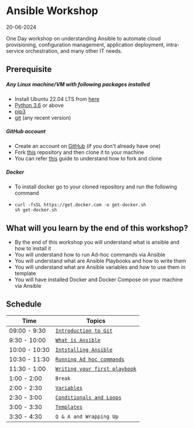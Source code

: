 # Ansible Workshop
20-06-2024

One Day workshop on understanding Ansible to automate cloud provisioning, configuration management, application deployment, intra-service orchestration, 
and many other IT needs.

## Prerequisite

##### Any Linux machine/VM with following packages installed
- Install Ubuntu 22.04 LTS from [here](https://releases.ubuntu.com/22.04/)
- [Python 3.6](https://www.python.org/downloads/source/) or above 
- [pip3](https://pip.pypa.io/en/stable/installation/)
- [git](https://git-scm.com/book/en/v2/Getting-Started-Installing-Git) (any recent version)

##### GitHub account
- Create an account on [GitHub](https://github.com/join) (if you don't already have one)
- Fork [this](https://github.com/UniCourt/DevOps-Workshop1) repository and then clone it to your machine
- You can refer [this](https://docs.github.com/en/get-started/quickstart/fork-a-repo) guide to understand how to fork and clone


##### Docker
- To install docker go to your cloned repository and run the following command
- ```shell
  curl -fsSL https://get.docker.com -o get-docker.sh
  sh get-docker.sh
  ```

## What will you learn by the end of this workshop?
- By the end of this workshop you will understand what is ansible and how to install it
- You will understand how to run Ad-hoc commands via Ansible
- You will understand what are Ansible Playbooks and how to write them
- You will understand what are Ansible variables and how to use them in template
- You will have installed Docker and Docker Compose on your machine via Ansible

## Schedule
| Time                    | Topics
| ----------------------- |-------
| 09:00 - 9:30            |  [`Introduction to Git`](prerequisites/introduction_to_git.md)
| 9:30  - 10:00           |  [`What is Ansible`](/docs/what_is_ansible.md)
| 10:00 - 10:30           |  [`Intstalling Ansible`](/docs/installing_ansible.md)
| 10:30 - 11:30           |  [`Running Ad hoc commands`](/docs/running_adhoc_commands.md)
| 11:30 - 1:00            |  [`Writing your first playbook`](/docs/writing_your_first_palybook.md)
| 1:00 -  2:00            |  `Break`
| 2:00 -  2:30            |  [`Variables`](/docs/variables.md)
| 2:30 -  3:00            |  [`Conditionals and Loops`](/docs/conditionals_and_loops.md)
| 3:00 -  3:30            |  [`Templates`](/docs/templates.md)
| 3:30 -  4:30            |  `Q & A and Wrapping Up`
